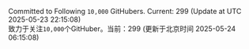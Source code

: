 Committed to Following `10,000` GitHubers. Current: <!-- FOLLOWING_COUNT -->299<!-- FOLLOWING_COUNT --> (Update at UTC <!-- LAST_UPDATED -->2025-05-23 22:15:08<!-- LAST_UPDATED -->)<br>
致力于关注`10,000`个GitHuber。当前：<!-- FOLLOWING_COUNT -->299<!-- FOLLOWING_COUNT --> (更新于北京时间 <!-- LAST_UPDATED_CST -->2025-05-24 06:15:08<!-- LAST_UPDATED_CST -->)
